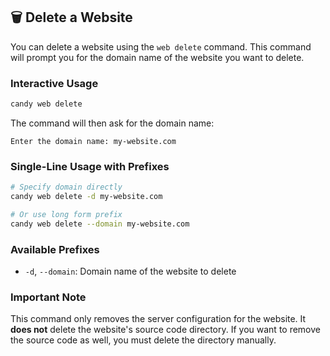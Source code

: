 ## 🗑️ Delete a Website

You can delete a website using the `web delete` command. This command will prompt you for the domain name of the website you want to delete.

### Interactive Usage
```bash
candy web delete
```

The command will then ask for the domain name:
```
Enter the domain name: my-website.com
```

### Single-Line Usage with Prefixes
```bash
# Specify domain directly
candy web delete -d my-website.com

# Or use long form prefix
candy web delete --domain my-website.com
```

### Available Prefixes
- `-d`, `--domain`: Domain name of the website to delete

### Important Note

This command only removes the server configuration for the website. It **does not** delete the website's source code directory. If you want to remove the source code as well, you must delete the directory manually.
